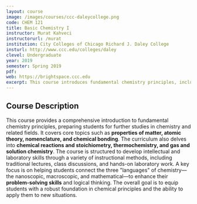 ```yaml
---
layout: course
image: /images/courses/ccc-daleycollege.png
code: CHEM 121
title: Basic Chemistry I
instructor: Murat Kahveci
instructorurl: /murat
institution: City Colleges of Chicago Richard J. Daley College
insturl: http://www.ccc.edu/colleges/daley
clevel: Undergraduate
year: 2019
semester: Spring 2019
pdf:
web: https://brightspace.ccc.edu
excerpt: This course introduces fundamental chemistry principles, including matter properties, atomic theory, stoichiometry, and solution chemistry, while developing problem-solving skills.
---
```


## Course Description
This course provides a comprehensive introduction to fundamental chemistry principles, preparing students for further studies in chemistry and related fields. It covers core topics such as **properties of matter, atomic theory, nomenclature, and chemical bonding**. The curriculum also delves into **chemical reactions and stoichiometry, thermochemistry, and gas and solution chemistry**. The course is structured to develop intellectual and laboratory skills through a variety of instructional methods, including traditional lectures, class discussions, and hands-on laboratory work. A key focus is on helping students connect the three "languages" of chemistry—the nanoscopic, macroscopic, and mathematical—to enhance their **problem-solving skills** and logical thinking. The overall goal is to equip students with a robust foundation in chemical principles and the ability to apply them to new situations.